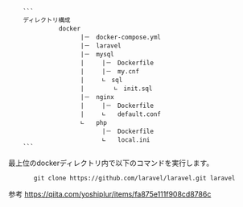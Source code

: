         ```
        ディレクトリ構成                　　　　
        　　　     docker            
                        |－　docker-compose.yml             
                        |－　laravel                
                        |－　mysql                  　
                        |　　　|－　Dockerfile                 
                        |　　　|－　my.cnf             
                        |　　　∟　sql                 
                        |　　　　　∟　init.sql                  
                        |－　nginx                  
                        |　　　|－　Dockerfile                　
                        |　　　∟　　default.conf               
                        ∟　　php           
                              |－　Dockerfile            　
                              ∟　　local.ini            
        ```                        
  
  最上位のdockerディレクトリ内で以下のコマンドを実行します。
  
           git clone https://github.com/laravel/laravel.git laravel
                                

  参考
  https://qiita.com/yoshiplur/items/fa875e111f908cd8786c
